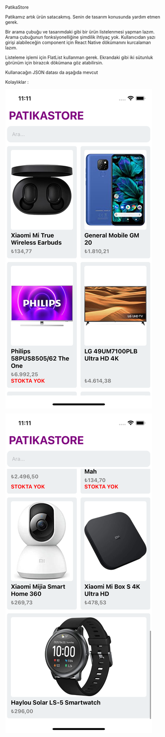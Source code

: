 PatikaStore


Patikamız artık ürün satacakmış. Senin de tasarım konusunda yardım etmen gerek.



Bir arama çubuğu ve tasarımdaki gibi bir ürün listelenmesi yapman lazım. Arama çubuğunun fonksiyonelliğine şimdilik ihtiyaç yok. Kullanıcıdan yazı girişi alabileceğin component için React Native dökümanını kurcalaman lazım.



Listeleme işlemi için FlatList kullanman gerek. Ekrandaki gibi iki sütunluk görünüm için birazcık dökümana göz atabilirsin.



Kullanacağın JSON datası da aşağıda mevcut



Kolaylıklar :

![RESİM](https://raw.githubusercontent.com/Kodluyoruz/taskforce/main/react-native/odev_1/figures/store_1.png)

![RESİM2](https://raw.githubusercontent.com/Kodluyoruz/taskforce/main/react-native/odev_1/figures/store_2.png)